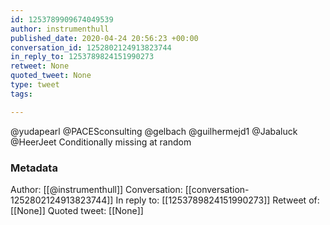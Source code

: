```yaml
---
id: 1253789909674049539
author: instrumenthull
published_date: 2020-04-24 20:56:23 +00:00
conversation_id: 1252802124913823744
in_reply_to: 1253789824151990273
retweet: None
quoted_tweet: None
type: tweet
tags:

---
```


@yudapearl @PACESconsulting @gelbach @guilhermejd1 @Jabaluck @HeerJeet Conditionally missing at random

### Metadata

Author: [[@instrumenthull]]
Conversation: [[conversation-1252802124913823744]]
In reply to: [[1253789824151990273]]
Retweet of: [[None]]
Quoted tweet: [[None]]

